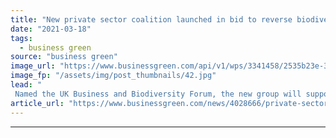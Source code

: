 ```yaml
---
title: "New private sector coalition launched in bid to reverse biodiversity loss"
date: "2021-03-18"
tags: 
  - business green
source: "business green"
image_url: "https://www.businessgreen.com/api/v1/wps/3341458/2535b23e-389d-4f46-8b32-717df80a5eef/6/deforestation-credit-luoman-185x114.jpg"
image_fp: "/assets/img/post_thumbnails/42.jpg"
lead: "
 Named the UK Business and Biodiversity Forum, the new group will support British businesses as they try to tackle worsening biodiversity impacts and risks ..."
article_url: "https://www.businessgreen.com/news/4028666/private-sector-coalition-launched-bid-reverse-biodiversity-loss"
---
```


---
